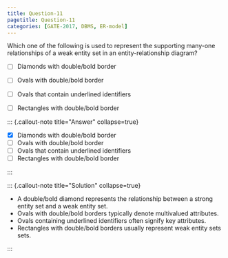 ```yaml
---
title: Question-11
pagetitle: Question-11
categories: [GATE-2017, DBMS, ER-model]
---
```



Which one of the following is used to represent the supporting many-one relationships of a weak entity set in an entity-relationship diagram?

- [ ] Diamonds with double/bold border
- [ ] Ovals with double/bold border
- [ ] Ovals that contain underlined identifiers
- [ ] Rectangles with double/bold border



::: {.callout-note title="Answer" collapse=true}

- [x] Diamonds with double/bold border
- [ ] Ovals with double/bold border
- [ ] Ovals that contain underlined identifiers
- [ ] Rectangles with double/bold border

:::



::: {.callout-note title="Solution" collapse=true}

  - A double/bold diamond represents the relationship between a strong entity set and a weak entity set.
  - Ovals with double/bold borders typically denote multivalued attributes.
  - Ovals containing underlined identifiers often signify key attributes.
  - Rectangles with double/bold borders usually represent weak entity sets sets.

:::